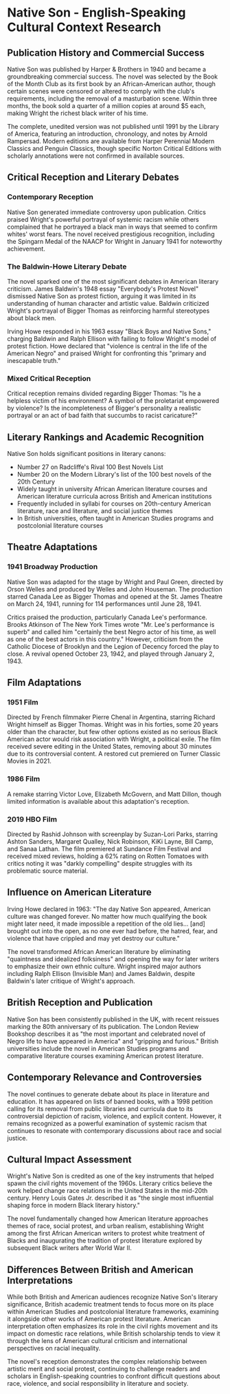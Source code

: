 # Native Son - English-Speaking Cultural Context Research

## Publication History and Commercial Success

Native Son was published by Harper & Brothers in 1940 and became a groundbreaking commercial success. The novel was selected by the Book of the Month Club as its first book by an African-American author, though certain scenes were censored or altered to comply with the club's requirements, including the removal of a masturbation scene. Within three months, the book sold a quarter of a million copies at around $5 each, making Wright the richest black writer of his time.

The complete, unedited version was not published until 1991 by the Library of America, featuring an introduction, chronology, and notes by Arnold Rampersad. Modern editions are available from Harper Perennial Modern Classics and Penguin Classics, though specific Norton Critical Editions with scholarly annotations were not confirmed in available sources.

## Critical Reception and Literary Debates

### Contemporary Reception
Native Son generated immediate controversy upon publication. Critics praised Wright's powerful portrayal of systemic racism while others complained that he portrayed a black man in ways that seemed to confirm whites' worst fears. The novel received prestigious recognition, including the Spingarn Medal of the NAACP for Wright in January 1941 for noteworthy achievement.

### The Baldwin-Howe Literary Debate
The novel sparked one of the most significant debates in American literary criticism. James Baldwin's 1948 essay "Everybody's Protest Novel" dismissed Native Son as protest fiction, arguing it was limited in its understanding of human character and artistic value. Baldwin criticized Wright's portrayal of Bigger Thomas as reinforcing harmful stereotypes about black men.

Irving Howe responded in his 1963 essay "Black Boys and Native Sons," charging Baldwin and Ralph Ellison with failing to follow Wright's model of protest fiction. Howe declared that "violence is central in the life of the American Negro" and praised Wright for confronting this "primary and inescapable truth."

### Mixed Critical Reception
Critical reception remains divided regarding Bigger Thomas: "Is he a helpless victim of his environment? A symbol of the proletariat empowered by violence? Is the incompleteness of Bigger's personality a realistic portrayal or an act of bad faith that succumbs to racist caricature?"

## Literary Rankings and Academic Recognition

Native Son holds significant positions in literary canons:
- Number 27 on Radcliffe's Rival 100 Best Novels List
- Number 20 on the Modern Library's list of the 100 best novels of the 20th Century
- Widely taught in university African American literature courses and American literature curricula across British and American institutions
- Frequently included in syllabi for courses on 20th-century American literature, race and literature, and social justice themes
- In British universities, often taught in American Studies programs and postcolonial literature courses

## Theatre Adaptations

### 1941 Broadway Production
Native Son was adapted for the stage by Wright and Paul Green, directed by Orson Welles and produced by Welles and John Houseman. The production starred Canada Lee as Bigger Thomas and opened at the St. James Theatre on March 24, 1941, running for 114 performances until June 28, 1941.

Critics praised the production, particularly Canada Lee's performance. Brooks Atkinson of The New York Times wrote "Mr. Lee's performance is superb" and called him "certainly the best Negro actor of his time, as well as one of the best actors in this country." However, criticism from the Catholic Diocese of Brooklyn and the Legion of Decency forced the play to close. A revival opened October 23, 1942, and played through January 2, 1943.

## Film Adaptations

### 1951 Film
Directed by French filmmaker Pierre Chenal in Argentina, starring Richard Wright himself as Bigger Thomas. Wright was in his forties, some 20 years older than the character, but few other options existed as no serious Black American actor would risk association with Wright, a political exile. The film received severe editing in the United States, removing about 30 minutes due to its controversial content. A restored cut premiered on Turner Classic Movies in 2021.

### 1986 Film
A remake starring Victor Love, Elizabeth McGovern, and Matt Dillon, though limited information is available about this adaptation's reception.

### 2019 HBO Film
Directed by Rashid Johnson with screenplay by Suzan-Lori Parks, starring Ashton Sanders, Margaret Qualley, Nick Robinson, KiKi Layne, Bill Camp, and Sanaa Lathan. The film premiered at Sundance Film Festival and received mixed reviews, holding a 62% rating on Rotten Tomatoes with critics noting it was "darkly compelling" despite struggles with its problematic source material.

## Influence on American Literature

Irving Howe declared in 1963: "The day Native Son appeared, American culture was changed forever. No matter how much qualifying the book might later need, it made impossible a repetition of the old lies... [and] brought out into the open, as no one ever had before, the hatred, fear, and violence that have crippled and may yet destroy our culture."

The novel transformed African American literature by eliminating "quaintness and idealized folksiness" and opening the way for later writers to emphasize their own ethnic culture. Wright inspired major authors including Ralph Ellison (Invisible Man) and James Baldwin, despite Baldwin's later critique of Wright's approach.

## British Reception and Publication

Native Son has been consistently published in the UK, with recent reissues marking the 80th anniversary of its publication. The London Review Bookshop describes it as "the most important and celebrated novel of Negro life to have appeared in America" and "gripping and furious." British universities include the novel in American Studies programs and comparative literature courses examining American protest literature.

## Contemporary Relevance and Controversies

The novel continues to generate debate about its place in literature and education. It has appeared on lists of banned books, with a 1998 petition calling for its removal from public libraries and curricula due to its controversial depiction of racism, violence, and explicit content. However, it remains recognized as a powerful examination of systemic racism that continues to resonate with contemporary discussions about race and social justice.

## Cultural Impact Assessment

Wright's Native Son is credited as one of the key instruments that helped spawn the civil rights movement of the 1960s. Literary critics believe the work helped change race relations in the United States in the mid-20th century. Henry Louis Gates Jr. described it as "the single most influential shaping force in modern Black literary history."

The novel fundamentally changed how American literature approaches themes of race, social protest, and urban realism, establishing Wright among the first African American writers to protest white treatment of Blacks and inaugurating the tradition of protest literature explored by subsequent Black writers after World War II.

## Differences Between British and American Interpretations

While both British and American audiences recognize Native Son's literary significance, British academic treatment tends to focus more on its place within American Studies and postcolonial literature frameworks, examining it alongside other works of American protest literature. American interpretation often emphasizes its role in the civil rights movement and its impact on domestic race relations, while British scholarship tends to view it through the lens of American cultural criticism and international perspectives on racial inequality.

The novel's reception demonstrates the complex relationship between artistic merit and social protest, continuing to challenge readers and scholars in English-speaking countries to confront difficult questions about race, violence, and social responsibility in literature and society.